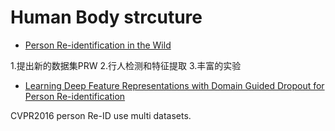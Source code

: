 # Human Body strcuture

* [Person Re-identification in the Wild](https://arxiv.org/abs/1604.02531v2)

1.提出新的数据集PRW
2.行人检测和特征提取
3.丰富的实验

* [Learning Deep Feature Representations with Domain Guided Dropout for Person Re-identification](https://arxiv.org/pdf/1604.07528v1.pdf)

CVPR2016 person Re-ID use multi datasets.
